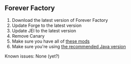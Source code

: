 ## Forever Factory

1. Download the latest version of Forever Factory
2. Update Forge to the latest version
3. Update JEI to the latest version
4. Remove Canary
5. Make sure you have all of [these mods](https://github.com/Radk6/MC-Optimization-Guide/blob/main/mods-n-stuff/1.19.2.md)
6. Make sure you're using [the recommended Java version](https://github.com/Radk6/MC-Optimization-Guide/blob/main/java-n-stuff/java-things.md)

Known issues: None (yet?)
